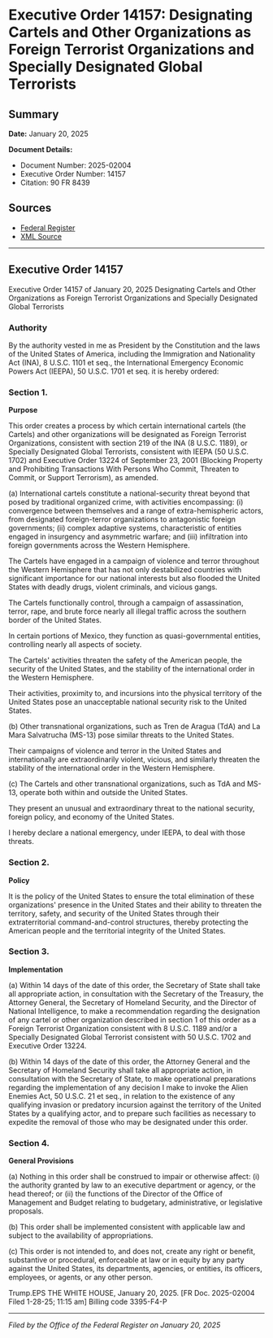 # Executive Order 14157: Designating Cartels and Other Organizations as Foreign Terrorist Organizations and Specially Designated Global Terrorists

## Summary

**Date:** January 20, 2025

**Document Details:**
- Document Number: 2025-02004
- Executive Order Number: 14157
- Citation: 90 FR 8439

## Sources
- [Federal Register](https://www.federalregister.gov/documents/2025/01/29/2025-02004/designating-cartels-and-other-organizations-as-foreign-terrorist-organizations-and-specially)
- [XML Source](https://www.federalregister.gov/documents/full_text/xml/2025/01/29/2025-02004.xml)

---

## Executive Order 14157

Executive Order 14157 of January 20, 2025
Designating Cartels and Other Organizations as Foreign Terrorist Organizations and Specially Designated Global Terrorists
### Authority

By the authority vested in me as President by the Constitution and the laws of the United States of America, including the Immigration and Nationality Act (INA), 8 U.S.C. 1101 
et seq.,
the International Emergency Economic Powers Act (IEEPA), 50 U.S.C. 1701 
et seq.
it is hereby ordered:
### Section 1.

**Purpose**

This order creates a process by which certain international cartels (the Cartels) and other organizations will be designated as Foreign Terrorist Organizations, consistent with section 219 of the INA (8 U.S.C. 1189), or Specially Designated Global Terrorists, consistent with IEEPA (50 U.S.C. 1702) and Executive Order 13224 of September 23, 2001 (Blocking Property and Prohibiting Transactions With Persons Who Commit, Threaten to Commit, or Support Terrorism), as amended.

(a) International cartels constitute a national-security threat beyond that posed by traditional organized crime, with activities encompassing:
    (i) convergence between themselves and a range of extra-hemispheric actors, from designated foreign-terror organizations to antagonistic foreign governments;
    (ii) complex adaptive systems, characteristic of entities engaged in insurgency and asymmetric warfare; and
    (iii) infiltration into foreign governments across the Western Hemisphere.

The Cartels have engaged in a campaign of violence and terror throughout the Western Hemisphere that has not only destabilized countries with significant importance for our national interests but also flooded the United States with deadly drugs, violent criminals, and vicious gangs.

The Cartels functionally control, through a campaign of assassination, terror, rape, and brute force nearly all illegal traffic across the southern border of the United States.

In certain portions of Mexico, they function as quasi-governmental entities, controlling nearly all aspects of society.

The Cartels' activities threaten the safety of the American people, the security of the United States, and the stability of the international order in the Western Hemisphere.

Their activities, proximity to, and incursions into the physical territory of the United States pose an unacceptable national security risk to the United States.

(b) Other transnational organizations, such as Tren de Aragua (TdA) and La Mara Salvatrucha (MS-13) pose similar threats to the United States.

Their campaigns of violence and terror in the United States and internationally are extraordinarily violent, vicious, and similarly threaten the stability of the international order in the Western Hemisphere.

(c) The Cartels and other transnational organizations, such as TdA and MS-13, operate both within and outside the United States.

They present an unusual and extraordinary threat to the national security, foreign policy, and economy of the United States.

I hereby declare a national emergency, under IEEPA, to deal with those threats.
### Section 2.

**Policy**

It is the policy of the United States to ensure the total elimination of these organizations' presence in the United States and their ability to threaten the territory, safety, and security of the United States 
through their extraterritorial command-and-control structures, thereby protecting the American people and the territorial integrity of the United States.
### Section 3.

**Implementation**

(a) Within 14 days of the date of this order, the Secretary of State shall take all appropriate action, in consultation with the Secretary of the Treasury, the Attorney General, the Secretary of Homeland Security, and the Director of National Intelligence, to make a recommendation regarding the designation of any cartel or other organization described in section 1 of this order as a Foreign Terrorist Organization consistent with 8 U.S.C. 1189 and/or a Specially Designated Global Terrorist consistent with 50 U.S.C. 1702 and Executive Order 13224.

(b) Within 14 days of the date of this order, the Attorney General and the Secretary of Homeland Security shall take all appropriate action, in consultation with the Secretary of State, to make operational preparations regarding the implementation of any decision I make to invoke the Alien Enemies Act, 50 U.S.C. 21 
et seq.,
in relation to the existence of any qualifying invasion or predatory incursion against the territory of the United States by a qualifying actor, and to prepare such facilities as necessary to expedite the removal of those who may be designated under this order.
### Section 4.

**General Provisions**

(a) Nothing in this order shall be construed to impair or otherwise affect:
    (i) the authority granted by law to an executive department or agency, or the head thereof; or
    (ii) the functions of the Director of the Office of Management and Budget relating to budgetary, administrative, or legislative proposals.

(b) This order shall be implemented consistent with applicable law and subject to the availability of appropriations.

(c) This order is not intended to, and does not, create any right or benefit, substantive or procedural, enforceable at law or in equity by any party against the United States, its departments, agencies, or entities, its officers, employees, or agents, or any other person.

Trump.EPS
THE WHITE HOUSE,
January 20, 2025.
[FR Doc. 2025-02004 
Filed 1-28-25; 11:15 am]
Billing code 3395-F4-P

---

*Filed by the Office of the Federal Register on January 20, 2025*
